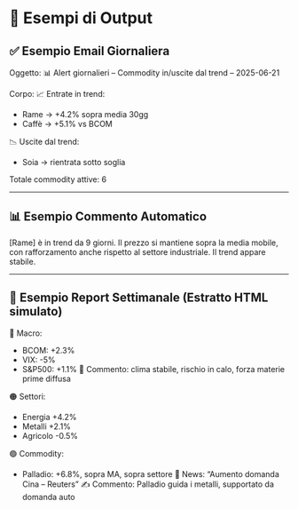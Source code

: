 # 📂 Esempi di Output

## ✅ Esempio Email Giornaliera

Oggetto: 📊 Alert giornalieri – Commodity in/uscite dal trend – 2025-06-21

Corpo:
📈 Entrate in trend:
- Rame → +4.2% sopra media 30gg
- Caffè → +5.1% vs BCOM

📉 Uscite dal trend:
- Soia → rientrata sotto soglia

Totale commodity attive: 6

---

## 📊 Esempio Commento Automatico

[Rame] è in trend da 9 giorni. Il prezzo si mantiene sopra la media mobile, con rafforzamento anche rispetto al settore industriale. Il trend appare stabile.

---

## 📄 Esempio Report Settimanale (Estratto HTML simulato)

🔵 Macro:
- BCOM: +2.3%
- VIX: -5%
- S&P500: +1.1%
🧠 Commento: clima stabile, rischio in calo, forza materie prime diffusa

🟠 Settori:
- Energia +4.2%
- Metalli +2.1%
- Agricolo -0.5%

🟢 Commodity:
- Palladio: +6.8%, sopra MA, sopra settore
📰 News: “Aumento domanda Cina – Reuters”
✍️ Commento: Palladio guida i metalli, supportato da domanda auto